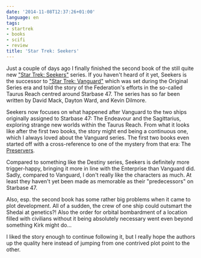 ```yaml
---
date: '2014-11-08T12:37:26+01:00'
language: en
tags:
- startrek
- books
- scifi
- review
title: 'Star Trek: Seekers'
---
```



Just a couple of days ago I finally finished the second book of the still quite
new ["Star Trek: Seekers"][1] series. If you haven't heard of it yet, Seekers is
the successor to ["Star Trek: Vanguard"][3] which was set during the Original
Series era and told the story of the Federation's efforts in the so-called
Taurus Reach centred around Starbase 47. The series has so far been written by
David Mack, Dayton Ward, and Kevin Dilmore.

Seekers now focuses on what happened after Vanguard to the two ships originally
assigned to Starbase 47: The Endeavour and the Sagittarius, exploring strange new
worlds within the Taurus Reach. From what it looks like after the first two
books, the story might end being a continuous one, which I always loved about
the Vanguard series. The first two books even started off with a cross-reference
to one of the mystery from that era: The [Preservers][2].

Compared to something like the Destiny series, Seekers is definitely more
trigger-happy, bringing it more in line with the Enterprise than Vanguard did.
Sadly, compared to Vanguard, I don't really like the characters as much.
At least they haven't yet been made as memorable as their "predecessors" on
Starbase 47.

Also, esp. the second book has some rather big problems when it came to plot
development. All of a sudden, the crew of one ship could outsmart the Shedai at
genetics?! Also the order for orbital bombardment of a location filled with
civilians without it being absolutely necessary went even beyond something Kirk
might do...

I liked the story enough to continue following it, but I really hope the authors
up the quality here instead of jumping from one contrived plot point to the
other.


[1]:http://memory-beta.wikia.com/wiki/Star_Trek%3A_Seekers
[2]:http://en.memory-alpha.org/wiki/Preservers
[3]:http://memory-beta.wikia.com/wiki/Star_Trek:_Vanguard
